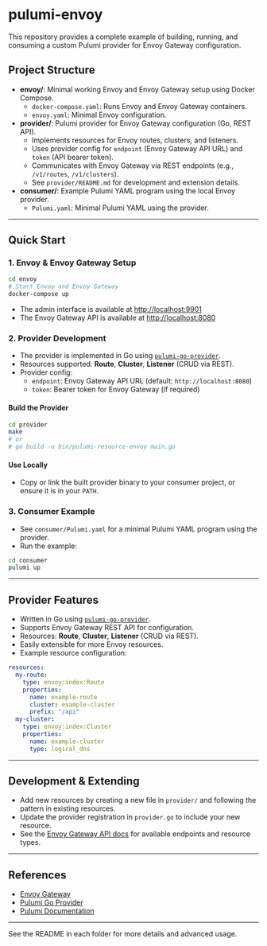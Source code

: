 # pulumi-envoy

This repository provides a complete example of building, running, and consuming a custom Pulumi provider for Envoy Gateway configuration.

## Project Structure

- **envoy/**: Minimal working Envoy and Envoy Gateway setup using Docker Compose.
  - `docker-compose.yaml`: Runs Envoy and Envoy Gateway containers.
  - `envoy.yaml`: Minimal Envoy configuration.
- **provider/**: Pulumi provider for Envoy Gateway configuration (Go, REST API).
  - Implements resources for Envoy routes, clusters, and listeners.
  - Uses provider config for `endpoint` (Envoy Gateway API URL) and `token` (API bearer token).
  - Communicates with Envoy Gateway via REST endpoints (e.g., `/v1/routes`, `/v1/clusters`).
  - See `provider/README.md` for development and extension details.
- **consumer/**: Example Pulumi YAML program using the local Envoy provider.
  - `Pulumi.yaml`: Minimal Pulumi YAML using the provider.

---

## Quick Start

### 1. Envoy & Envoy Gateway Setup

```sh
cd envoy
# Start Envoy and Envoy Gateway
docker-compose up
```

- The admin interface is available at [http://localhost:9901](http://localhost:9901)
- The Envoy Gateway API is available at [http://localhost:8080](http://localhost:8080)

### 2. Provider Development

- The provider is implemented in Go using [`pulumi-go-provider`](https://github.com/pulumi/pulumi-go-provider).
- Resources supported: **Route**, **Cluster**, **Listener** (CRUD via REST).
- Provider config:
  - `endpoint`: Envoy Gateway API URL (default: `http://localhost:8080`)
  - `token`: Bearer token for Envoy Gateway (if required)

#### Build the Provider

```sh
cd provider
make
# or
# go build -o bin/pulumi-resource-envoy main.go
```

#### Use Locally

- Copy or link the built provider binary to your consumer project, or ensure it is in your `PATH`.

### 3. Consumer Example

- See `consumer/Pulumi.yaml` for a minimal Pulumi YAML program using the provider.
- Run the example:

```sh
cd consumer
pulumi up
```

---

## Provider Features

- Written in Go using [`pulumi-go-provider`](https://github.com/pulumi/pulumi-go-provider).
- Supports Envoy Gateway REST API for configuration.
- Resources: **Route**, **Cluster**, **Listener** (CRUD via REST).
- Easily extensible for more Envoy resources.
- Example resource configuration:

```yaml
resources:
  my-route:
    type: envoy:index:Route
    properties:
      name: example-route
      cluster: example-cluster
      prefix: "/api"
  my-cluster:
    type: envoy:index:Cluster
    properties:
      name: example-cluster
      type: logical_dns
```

---

## Development & Extending

- Add new resources by creating a new file in `provider/` and following the pattern in existing resources.
- Update the provider registration in `provider.go` to include your new resource.
- See the [Envoy Gateway API docs](https://gateway.envoyproxy.io/latest/api/) for available endpoints and resource types.

---

## References

- [Envoy Gateway](https://gateway.envoyproxy.io/)
- [Pulumi Go Provider](https://github.com/pulumi/pulumi-go-provider)
- [Pulumi Documentation](https://www.pulumi.com/docs/)

---

See the README in each folder for more details and advanced usage.